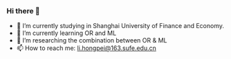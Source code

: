 ### Hi there 👋
- 🔭 I’m currently studying in Shanghai University of Finance and Economy.
- 🌱 I’m currently learning OR and ML
- 🤔 I’m researching the combination between OR & ML
- 📫 How to reach me: li.hongpei@163.sufe.edu.cn 
